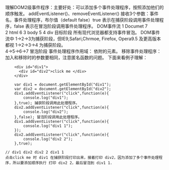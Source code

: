 理解DOM2级事件程序：主要好处：可以添加多个事件处理程序，按照添加他们的顺序触发。
addEventListener()、removeEventListener() 接收3个参数：事件名，事件处理程序，布尔值（default false）true 表示在捕获阶段调用事件处理程序，false 表示在冒泡阶段调用事件处理程序。
DOM事件流
         1 Documet 7  
          2  html   6
           3  body   5
             4  div  目标阶段 
所有现代浏览器都支持事件冒泡。
DOM事件流中 1->2->3为捕获阶段，但IE9,Safari,Chrmoe, Firefox, Opera9.5 及更高版本都视 1->2->3->4 为捕获阶段。            
4->5->6->7  冒泡阶段
事件处理程序作用域： 依附的元素。
移除事件处理程序： 加入和移除时的参数要相同，注意匿名函数的问题。
下面来看例子理解：

		<div id="div1">
		  <div id="div2">click me </div>
		</div>

		var div1 = document.getElementById("div1");
		var div2 = document.getElementById("div2");
		div1.addEventListener("click",function(e){
			console.log("div1");
		},true); 捕获阶段调用此处理程序。
		div2.addEventListener("click",function(e){
			console.log("div2");
		},false); 冒泡阶段调用此处理程序。
		div1.addEventListener("click",function(e){
			console.log("div1 1");
		});
		div2.addEventListener("click",function(e){
			console.log("div2 2");
		},true);
    
    // div1 div2 div2 2 div1 1
    点击click me 时 div1 在捕获阶段打印出来，接着打印 div2，因为添加了多个事件处理程序，所以要添加顺序执行 打印 div2 2，最后冒泡到 div1 1. 
		
	
